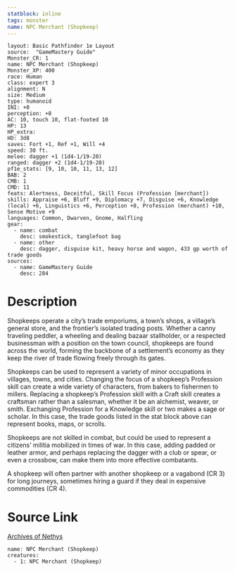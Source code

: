 ```yaml
---
statblock: inline
tags: monster
name: NPC Merchant (Shopkeep)
---
```

```statblock
layout: Basic Pathfinder 1e Layout
source:  "GameMastery Guide"
Monster_CR: 1
name: NPC Merchant (Shopkeep)
Monster_XP: 400
race: Human
class: expert 3
alignment: N
size: Medium
type: humanoid
INI: +0
perception: +8
AC: 10, touch 10, flat-footed 10
HP: 13
HP_extra: 
HD: 3d8
saves: Fort +1, Ref +1, Will +4
speed: 30 ft.
melee: dagger +1 (1d4-1/19-20)
ranged: dagger +2 (1d4-1/19-20)
pf1e_stats: [9, 10, 10, 11, 13, 12]
BAB: 2
CMB: 1
CMD: 11
feats: Alertness, Deceitful, Skill Focus (Profession [merchant])
skills: Appraise +6, Bluff +9, Diplomacy +7, Disguise +6, Knowledge (local) +6, Linguistics +6, Perception +8, Profession (merchant) +10, Sense Motive +9
languages: Common, Dwarven, Gnome, Halfling
gear:
  - name: combat
    desc: smokestick, tanglefoot bag
  - name: other
    desc: dagger, disguise kit, heavy horse and wagon, 433 gp worth of trade goods
sources:
  - name: GameMastery Guide
    desc: 284
```
# Description
Shopkeeps operate a city’s trade emporiums, a town’s shops, a village’s general store, and the frontier’s isolated trading posts. Whether a canny traveling peddler, a wheeling and dealing bazaar stallholder, or a respected businessman with a position on the town council, shopkeeps are found across the world, forming the backbone of a settlement’s economy as they keep the river of trade flowing freely through its gates.

Shopkeeps can be used to represent a variety of minor occupations in villages, towns, and cities. Changing the focus of a shopkeep’s Profession skill can create a wide variety of characters, from bakers to fishermen to millers. Replacing a shopkeep’s Profession skill with a Craft skill creates a craftsman rather than a salesman, whether it be an alchemist, weaver, or smith. Exchanging Profession for a Knowledge skill or two makes a sage or scholar. In this case, the trade goods listed in the stat block above can represent books, maps, or scrolls.

Shopkeeps are not skilled in combat, but could be used to represent a citizens’ militia mobilized in times of war. In this case, adding padded or leather armor, and perhaps replacing the dagger with a club or spear, or even a crossbow, can make them into more effective combatants.

A shopkeep will often partner with another shopkeep or a vagabond (CR 3) for long journeys, sometimes hiring a guard if they deal in expensive commodities (CR 4).
# Source Link
[Archives of Nethys](https://aonprd.com/NPCDisplay.aspx?ItemName=Merchant%20(Shopkeep))
```encounter-table
name: NPC Merchant (Shopkeep)
creatures:
  - 1: NPC Merchant (Shopkeep)
```
